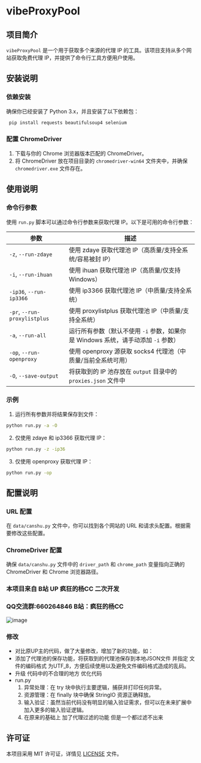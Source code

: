 # vibeProxyPool

## 项目简介
`vibeProxyPool` 是一个用于获取多个来源的代理 IP 的工具。该项目支持从多个网站获取免费代理 IP，并提供了命令行工具方便用户使用。

## 安装说明
### 依赖安装
确保你已经安装了 Python 3.x，并且安装了以下依赖包：
~~~bash
 pip install requests beautifulsoup4 selenium
~~~
### 配置 ChromeDriver
1. 下载与你的 Chrome 浏览器版本匹配的 ChromeDriver。
2. 将 ChromeDriver 放在项目目录的 `chromedriver-win64` 文件夹中，并确保 `chromedriver.exe` 文件存在。

## 使用说明
### 命令行参数
使用 `run.py` 脚本可以通过命令行参数来获取代理 IP。以下是可用的命令行参数：

| 参数 | 描述 |
|------|------|
| `-z`, `--run-zdaye` | 使用 zdaye 获取代理池 IP（高质量/支持全系统/容易被封 IP） |
| `-i`, `--run-ihuan` | 使用 ihuan 获取代理池 IP（高质量/仅支持 Windows） |
| `-ip36`, `--run-ip3366` | 使用 ip3366 获取代理池 IP（中质量/支持全系统） |
| `-pr`, `--run-proxylistplus` | 使用 proxylistplus 获取代理池 IP（中质量/支持全系统） |
| `-a`, `--run-all` | 运行所有参数（默认不使用 `-i` 参数，如果你是 Windows 系统，请手动添加 `-i` 参数） |
| `-op`, `--run-openproxy` | 使用 openproxy 源获取 socks4 代理池（中质量/当前全系统可用） |
| `-O`, `--save-output` | 将获取到的 IP 池存放在 `output` 目录中的 `proxies.json` 文件中 |

### 示例
1. 运行所有参数并将结果保存到文件：
~~~bash 
python run.py -a -O
~~~
2. 仅使用 zdaye 和 ip3366 获取代理 IP：
~~~bash 
python run.py -z -ip36
~~~
3. 仅使用 openproxy 获取代理 IP：
~~~bash 
python run.py -op
~~~
## 配置说明
### URL 配置
在 `data/canshu.py` 文件中，你可以找到各个网站的 URL 和请求头配置。根据需要修改这些配置。

### ChromeDriver 配置
确保 `data/canshu.py` 文件中的 `driver_path` 和 `chrome_path` 变量指向正确的 ChromeDriver 和 Chrome 浏览器路径。

### 本项目来自 B站 UP 疯狂的杨CC 二次开发
### QQ交流群:660264846  B站：疯狂的杨CC
![image](https://github.com/user-attachments/assets/aa6099f8-d09d-4a93-b781-30ce705499cd)
### 修改
* 对比原UP主的代码，做了大量修改，增加了新的功能，如：
* 添加了代理池的保存功能，将获取到的代理池保存到本地JSON文件 并指定 文件的编码格式 为UTF_8，方便后续使用以及避免文件编码格式造成的乱码。
* 升级 代码中的不合理的地方 优化代码
* run.py
  1. 异常处理：在 try 块中执行主要逻辑，捕获并打印任何异常。
  2. 资源管理：在 finally 块中确保 StringIO 资源正确释放。
  3. 输入验证：虽然当前代码没有明显的输入验证需求，但可以在未来扩展中加入更多的输入验证逻辑。
  4. 在原来的基础上 加了代理过滤的功能 但是一个都过滤不出来
## 许可证
本项目采用 MIT 许可证，详情见 [LICENSE](LICENSE) 文件。

   